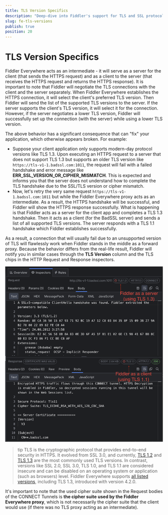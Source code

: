 ```yaml
---
title: TLS Version Specifics
description: "Deep-dive into Fiddler's support for TLS and SSL protocols."
slug: fe-tls-versions
publish: true
position: 20
---
```


# TLS Version Specifics

Fiddler Everywhere acts as an intermediate - it will serve as a server for the client (that sends the HTTPS request) and as a client to the server (that receives the HTTPS request and returns the HTTPS response). It is important to note that Fiddler will negotiate the TLS connections with the client and the server separately. When Fiddler Everywhere establishes the HTTPS connection, it will select the client's preferred TLS version. Then Fiddler will send the list of the supported TLS versions to the server. If the server supports the client's TLS version, it will select it for the connection. However, if the server negotiates a lower TLS version, Fiddler will successfully set up the connection (with the server) while using a lower TLS version.

The above behavior has a significant consequence that can "fix" your application, which otherwise appears broken. For example:

- Suppose your client application only supports modern-day protocol versions like TLS 1.3. Upon executing an HTTPS request to a server that does not support TLS 1.3 but supports an older TLS version like `https://tls-v1-1.badssl.com:1011`, the request will fail with a failed handshake and error message like **ERR_SSL_VERSION_OR_CIPHER_MISMATCH**. This is expected and informs you that the server does not understand how to complete the TLS handshake due to the SSL/TLS version or cipher mismatch.
- Now, let's retry the very same request `https://tls-v1-1.badssl.com:1011` but while the Fiddler Everywhere proxy acts as an intermediate. As a result, the HTTPS handshake will be successful, and Fiddler will show the HTTPS response successfully. What is happening is that Fiddler acts as a server for the client app and completes a TLS 1.3 handshake. Then it acts as a client (for the BadSSL server) and sends a list of all supported TLS versions. The server responds with a TLS 1.1 handshake which Fiddler establishes successfully.

As a result, a connection that will usually fail due to an unsupported version of TLS will flawlessly work when Fiddler stands in the middle as a forward proxy. Because the behavior differs from the real-life result, Fiddler will notify you in similar cases through the **TLS Version** column and the TLS chips in the HTTP Request and Response inspectors.

![Fiddler shows the TLS change in the inspectors](./images/tls-versions_13_11_inspectors.png)

>tip TLS is the cryptographic protocol that provides end-to-end security in HTTPS. It evolved from SSL 3.0, and currently, [TLS 1.2](https://www.ietf.org/rfc/rfc5246.txt) and [TLS 1.3](https://www.rfc-editor.org/rfc/rfc8446) are the most commonly used TLS versions. In contrast, versions like SSL 2.0, SSL 3.0, TLS 1.0, and TLS 1.1 are considered insecure and can be disabled on an operating system or application (such as browsers) level. Fiddler Everywhere supports [all listed versions](slug://how-to-view-web-session-summary#tls-version), including TLS 1.3, introduced with version 4.2.0.

It's important to note that the used cipher suite shown in the Request bodies of the CONNECT Tunnels is **the cipher suite used by the Fiddler Everywhere proxy**, which is not necessarily the cipher suite that the client would use (if there was no TLS proxy acting as an intermediate).